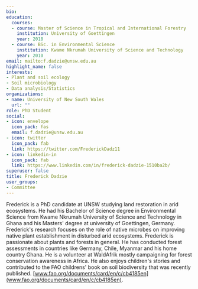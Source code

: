 ```yaml
---
bio: 
education:
  courses:
  - course: Master of Science in Tropical and International Forestry
    institution: University of Goettingen
    year: 2018
  - course: BSc. in Environmental Science
    institution: Kwame Nkrumah University of Science and Technology
    year: 2010
email: mailto:f.dadzie@unsw.edu.au
highlight_name: false
interests:
- Plant and soil ecology
- Soil microbiology
- Data analysis/Statistics
organizations:
- name: University of New South Wales
  url: ""
role: PhD Student 
social:
- icon: envelope
  icon_pack: fas
  email: f.dadzie@unsw.edu.au
- icon: twitter
  icon_pack: fab
  link: https://twitter.com/FrederickDadz11
- icon: linkedin-in
  icon_pack: fab
  link: https://www.linkedin.com/in/frederick-dadzie-1510ba2b/
superuser: false
title: Frederick Dadzie
user_groups:
- Committee
---
```


Frederick is a PhD candidate at UNSW studying land restoration in arid ecosystems. He had his Bachelor of Science degree in Environmental Science from Kwame Nkrumah University of Science and Technology in Ghana and his Masters' degree at university of Goettingen, Germany. Frederick's research focuses on the role of native microbes on improving native plant establishment in disturbed arid ecosystems. Frederick is passionate about plants and forests in general. He has conducted forest assessments in countries like Germany, Chile, Myanmar and his home country Ghana. He is a volunteer at WaldAfrik mostly campaigning for forest conservation awareness in Africa. He also enjoys children's stories and contributed to the FAO childrens' book on soil biodiversity that was recently published. [www.fao.org/documents/card/en/c/cb4185en](www.fao.org/documents/card/en/c/cb4185en). 
